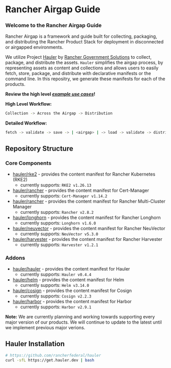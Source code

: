 # Rancher Airgap Guide

### Welcome to the Rancher Airgap Guide
Rancher Airgap is a framework and guide built for collecting, packaging, and distributing the Rancher Product Stack for deployment in disconnected or airgapped environments.

We utilize Project [Hauler](https://github.com/rancherfederal/hauler) by [Rancher Government Solutions](https://github.com/rancherfederal) to collect, package, and distribute the assets. `Hauler` simplifies the airgap process, by representing assets as content and collections and allows users to easily fetch, store, package, and distribute with declarative manifests or the command line. In this repositry, we generate these manifests for each of the products.

**Review the high level *[example use cases](examples)*!**

**High Level Workflow:**
```bash
Collection -> Across the Airgap -> Distribution
```

**Detailed Workflow:**
```bash
fetch -> validate -> save -> | <airgap> | -> load -> validate -> distribute
```

## Repository Structure

### Core Components
* [hauler/rke2](hauler/rke2/README.md) - provides the content manifest for Rancher Kubernetes (RKE2)
  * currently supports: `RKE2 v1.26.13`
* [hauler/rancher](hauler/rancher/README.md) - provides the content manifest for Cert-Manager
  * currently supports: `Cert-Manager v1.14.2`
* [hauler/rancher](hauler/rancher/README.md) - provides the content manifest for Rancher Multi-Cluster Manager
  * currently supports: `Rancher v2.8.2`
* [hauler/longhorn](hauler/longhorn/README.md) - provides the content manifest for Rancher Longhorn
  * currently supports: `Longhorn v1.6.0`
* [hauler/neuvector](hauler/neuvector/README.md) - provides the content manifest for Rancher NeuVector
  * currently supports: `NeuVector v5.3.0`
* [hauler/harvester](hauler/harvester/README.md) - provides the content manifest for Rancher Harvester
  * currently supports: `Harvester v1.2.1`

### Addons
* [hauler/hauler](hauler/hauler/README.md) - provides the content manifest for Hauler
  * currently supports: `Hauler v0.4.4`
* [hauler/helm](hauler/helm/README.md) - provides the content manifest for Helm
  * currently supports: `Helm v3.14.0`
* [hauler/cosign](hauler/cosign/README.md) - provides the content manifest for Cosign
  * currently supports: `Cosign v2.2.3`
* [hauler/harbor](hauler/harbor/README.md) - provides the content manifest for Harbor
  * currently supports: `Harbor v2.9.1`

**Note:** We are currently planning and working towards supporting every major version of our products. We will continue to update to the latest until we implement previous major verions.

## Hauler Installation
```bash
# https://github.com/rancherfederal/hauler
curl -sfL https://get.hauler.dev | bash
```